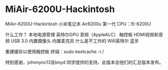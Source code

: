 # MiAir-6200U-Hackintosh
MiAir-6200U-Hackintosh
小米笔记本 Air6200u 第一代 
CPU：I5-6200U 

什么工作？
本地电源管理
英特尔GPU 
音频（AppleALC）
触控板
HDMI视频和音频
USB 3.0 
内置摄像头
内置麦克风
什么是不工作的
Wifi英特尔
蓝牙


重建缓存以使用触控板
终端：sudo kextcache -i /


特别感谢，johnnync13及bnyd 同学提供的支持，此版本会他们的汇总版本发布。
